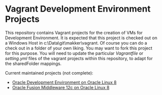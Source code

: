 # Vagrant Development Environment Projects 
This repository contains Vagrant projects for the creation of VMs for Development Environment.
It is expected that this project is checked out on a Windows Host in c:\Data\git\makker\vagrant. 
Of course you can do a check out in a folder of your own liking. You may want to fork this project for this purpose.  You will need to update the particular _Vagrantfile_ or _setting.yml_ files of the vagrant projects within this repository, to adapt for the sharedFolder mappings.

Current maintained projects (not complete):
+ [Oracle Development Environment on Oracle Linux 8](ol8_develop/README.md)
+ [Oracle Fusion Middleware 12c on Oracle Linux 8](ol8_fmw12c/README.md)
